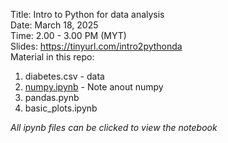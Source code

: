 Title: Intro to Python for data analysis\
Date: March 18, 2025\
Time: 2.00 - 3.00 PM (MYT)\
Slides: https://tinyurl.com/intro2pythonda \
Material in this repo: 
1) diabetes.csv - data
2) [numpy.ipynb](https://github.com/tengku-hanis/intro_pythonDA/blob/main/numpy.ipynb) - Note anout numpy
3) pandas.pynb
4) basic_plots.ipynb

*All ipynb files can be clicked to view the notebook*

